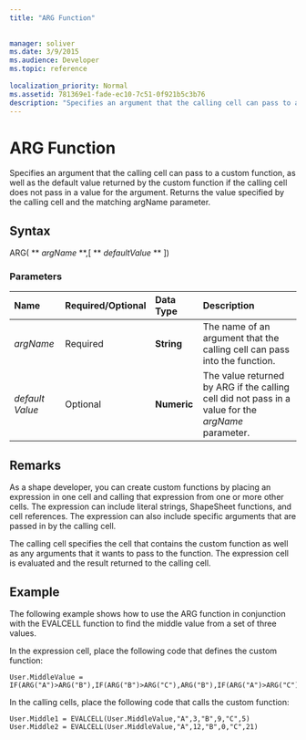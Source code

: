 ```yaml
---
title: "ARG Function"
 
 
manager: soliver
ms.date: 3/9/2015
ms.audience: Developer
ms.topic: reference
 
localization_priority: Normal
ms.assetid: 781369e1-fade-ec10-7c51-0f921b5c3b76
description: "Specifies an argument that the calling cell can pass to a custom function, as well as the default value returned by the custom function if the calling cell does not pass in a value for the argument. Returns the value specified by the calling cell and the matching argName parameter."
---
```


# ARG Function

Specifies an argument that the calling cell can pass to a custom function, as well as the default value returned by the custom function if the calling cell does not pass in a value for the argument. Returns the value specified by the calling cell and the matching argName parameter.
  
## Syntax

ARG( ** *argName* **,[ ** *defaultValue* ** ]) 
  
### Parameters

|**Name**|**Required/Optional**|**Data Type**|**Description**|
|:-----|:-----|:-----|:-----|
| _argName_ <br/> |Required  <br/> |**String** <br/> |The name of an argument that the calling cell can pass into the function.  <br/> |
| _default Value_ <br/> |Optional  <br/> |**Numeric** <br/> |The value returned by ARG if the calling cell did not pass in a value for the  _argName_ parameter.  <br/> |
   
## Remarks

As a shape developer, you can create custom functions by placing an expression in one cell and calling that expression from one or more other cells. The expression can include literal strings, ShapeSheet functions, and cell references. The expression can also include specific arguments that are passed in by the calling cell. 
  
The calling cell specifies the cell that contains the custom function as well as any arguments that it wants to pass to the function. The expression cell is evaluated and the result returned to the calling cell.
  
## Example

The following example shows how to use the ARG function in conjunction with the EVALCELL function to find the middle value from a set of three values. 
  
In the expression cell, place the following code that defines the custom function: 
  
```
User.MiddleValue = IF(ARG("A")>ARG("B"),IF(ARG("B")>ARG("C"),ARG("B"),IF(ARG("A")>ARG("C"),ARG("C"),ARG("A"))),IF(ARG("A")>ARG("C"),ARG("A"),IF(ARG("B")>ARG("C"),ARG("C"),ARG("B"))))
```

In the calling cells, place the following code that calls the custom function:
  
```
User.Middle1 = EVALCELL(User.MiddleValue,"A",3,"B",9,"C",5) 
User.Middle2 = EVALCELL(User.MiddleValue,"A",12,"B",0,"C",21) 

```


